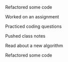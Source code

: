 Refactored some code

Worked on an assignment

Practiced coding questions

Pushed class notes

Read about a new algorithm

Refactored some code

